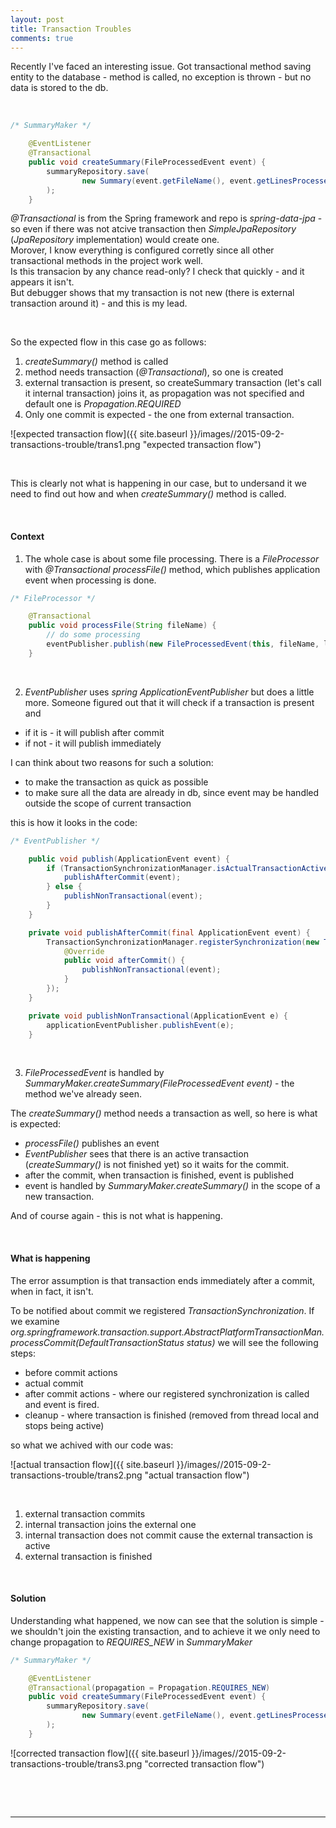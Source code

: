 ```yaml
---
layout: post
title: Transaction Troubles
comments: true
---
```


Recently I've faced an interesting issue. Got transactional method saving entity to the database - method is called, no exception is thrown - but no data is stored to the db.

&nbsp;

```java
/* SummaryMaker */

	@EventListener
    @Transactional
    public void createSummary(FileProcessedEvent event) {
        summaryRepository.save(
                new Summary(event.getFileName(), event.getLinesProcessed())
        );
    }
```  

_@Transactional_ is from the Spring framework and repo is _spring-data-jpa_ - so even if there was not atcive transaction then _SimpleJpaRepository_ (_JpaRepository_ implementation) would create one.  
Morover, I know everything is configured corretly since all other transactional methods in the project work well.  
Is this transacion by any chance read-only? I check that quickly - and it appears it isn't.  
But debugger shows that my transaction is not new (there is external transaction around it) - and this is my lead.

&nbsp;

So the expected flow in this case go as follows:

1. _createSummary()_ method is called
2. method needs transaction (_@Transactional_), so one is created 
3. external transaction is present, so createSummary transaction (let's call it internal transaction) joins it, as propagation was not specified and default one is _Propagation.REQUIRED_
4. Only one commit is expected - the one from external transaction.

![expected transaction flow]({{ site.baseurl }}/images//2015-09-2-transactions-trouble/trans1.png "expected transaction flow")

&nbsp;

This is clearly not what is happening in our case, but to undersand it we need to find out how and when _createSummary()_ method is called.

&nbsp;

#### Context

1) The whole case is about some file processing. There is a _FileProcessor_ with _@Transactional_ _processFile()_ method, which publishes application event when processing is done.
 
```java
/* FileProcessor */

    @Transactional
    public void processFile(String fileName) {
        // do some processing
        eventPublisher.publish(new FileProcessedEvent(this, fileName, linesProcessed));
    }
```  

&nbsp;

2) _EventPublisher_ uses _spring_ _ApplicationEventPublisher_ but does a little more. Someone figured out that it will check if a transaction is present and

+ if it is - it will publish after commit
+ if not - it will publish immediately  

I can think about two reasons for such a solution:

+ to make the transaction as quick as possible
+ to make sure all the data are already in db, since event may be handled outside the scope of current transaction
		
this is how it looks in the code:
	
```java
/* EventPublisher */

	public void publish(ApplicationEvent event) {
        if (TransactionSynchronizationManager.isActualTransactionActive()) {
            publishAfterCommit(event);
        } else {
            publishNonTransactional(event);
        }
    }

    private void publishAfterCommit(final ApplicationEvent event) {
        TransactionSynchronizationManager.registerSynchronization(new TransactionSynchronizationAdapter() {
            @Override
            public void afterCommit() {
                publishNonTransactional(event);
            }
        });
    }

    private void publishNonTransactional(ApplicationEvent e) {
        applicationEventPublisher.publishEvent(e);
    }
```  

&nbsp;
	
3) _FileProcessedEvent_ is handled by _SummaryMaker.createSummary(FileProcessedEvent event)_ - the method we've already seen.

The _createSummary()_ method needs a transaction as well, so here is what is expected:

+ _processFile()_ publishes an event
+ _EventPublisher_ sees that there is an active transaction (_createSummary()_ is not finished yet) so it waits for the commit.
+ after the commit, when transaction is finished, event is published
+ event is handled by _SummaryMaker.createSummary()_ in the scope of a new transaction.

And of course again - this is not what is happening.

&nbsp;

#### What is happening

The error assumption is that transaction ends immediately after a commit, when in fact, it isn't.

To be notified about commit we registered _TransactionSynchronization_.
If we examine _org.springframework.transaction.support.AbstractPlatformTransactionMan.processCommit(DefaultTransactionStatus status)_
we will see the following steps:

+ before commit actions
+ actual commit
+ after commit actions - where our registered synchronization is called and event is fired.
+ cleanup - where transaction is finished (removed from thread local and stops being active)

so what we achived with our code was:

![actual transaction flow]({{ site.baseurl }}/images//2015-09-2-transactions-trouble/trans2.png "actual transaction flow")

&nbsp;

1. external transaction commits
2. internal transaction joins the external one
3. internal transaction does not commit cause the external transaction is active
4. external transaction is finished

&nbsp;

#### Solution

Understanding what happened, we now can see that the solution is simple - we shouldn't join the existing transaction,
and to achieve it we only need to change propagation to *REQUIRES_NEW* in _SummaryMaker_

```java
/* SummaryMaker */

	@EventListener
    @Transactional(propagation = Propagation.REQUIRES_NEW)
    public void createSummary(FileProcessedEvent event) {
        summaryRepository.save(
                new Summary(event.getFileName(), event.getLinesProcessed())
        );
    }
```  

![corrected transaction flow]({{ site.baseurl }}/images//2015-09-2-transactions-trouble/trans3.png "corrected transaction flow")

&nbsp;

&nbsp;
****



